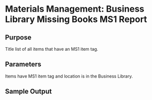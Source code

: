 # Materials Management: Business Library Missing Books MS1 Report

## Purpose
Title list of all items that have an MS1 item tag. 

## Parameters
Items have MS1 item tag and location is in the Business Library.

## Sample Output
